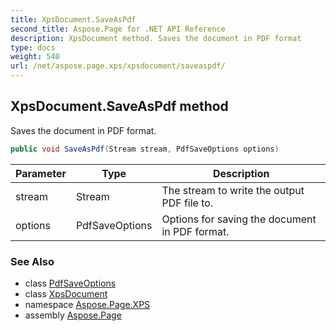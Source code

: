 ```yaml
---
title: XpsDocument.SaveAsPdf
second_title: Aspose.Page for .NET API Reference
description: XpsDocument method. Saves the document in PDF format
type: docs
weight: 540
url: /net/aspose.page.xps/xpsdocument/saveaspdf/
---
```

## XpsDocument.SaveAsPdf method

Saves the document in PDF format.

```csharp
public void SaveAsPdf(Stream stream, PdfSaveOptions options)
```

| Parameter | Type | Description |
| --- | --- | --- |
| stream | Stream | The stream to write the output PDF file to. |
| options | PdfSaveOptions | Options for saving the document in PDF format. |

### See Also

* class [PdfSaveOptions](../../../aspose.page.xps.presentation.pdf/pdfsaveoptions/)
* class [XpsDocument](../)
* namespace [Aspose.Page.XPS](../../xpsdocument/)
* assembly [Aspose.Page](../../../)


